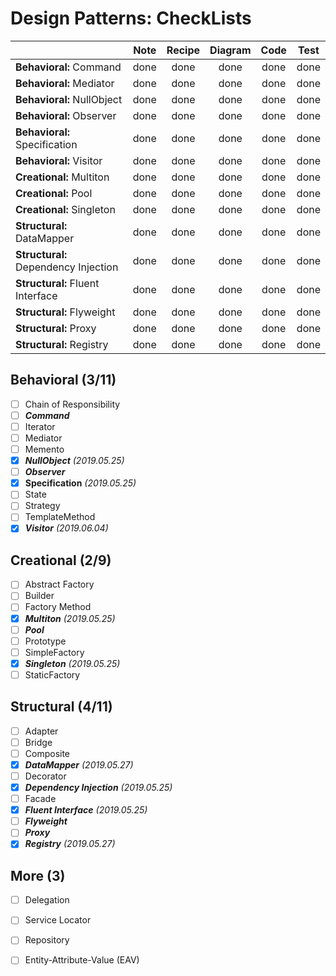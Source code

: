 # Design Patterns: CheckLists

| | Note | Recipe | Diagram | Code | Test
--- | :---:| :---:| :---: | :---:| :---:|
**Behavioral:** Command | done | done | done | done | done
**Behavioral:** Mediator | done | done | done | done | done
**Behavioral:** NullObject | done | done | done | done | done
**Behavioral:** Observer | done | done | done | done | done 
**Behavioral:** Specification | done | done | done | done | done 
**Behavioral:** Visitor | done | done | done | done | done 
**Creational:** Multiton | done | done | done | done | done
**Creational:** Pool | done | done | done | done | done 
**Creational:** Singleton | done | done | done | done | done
**Structural:** DataMapper | done | done | done | done | done 
**Structural:** Dependency Injection | done | done | done | done | done 
**Structural:** Fluent Interface | done | done | done | done | done
**Structural:** Flyweight | done | done | done | done | done
**Structural:** Proxy | done | done | done | done | done 
**Structural:** Registry | done | done | done | done | done

## Behavioral (3/11)

- [ ] Chain of Responsibility
- [ ] **_Command_** 
- [ ] Iterator
- [ ] Mediator
- [ ] Memento
- [x] **_NullObject_** _(2019.05.25)_ 
- [ ] **_Observer_** 
- [x] **Specification** _(2019.05.25)_  
- [ ] State
- [ ] Strategy
- [ ] TemplateMethod
- [x] **_Visitor_** _(2019.06.04)_ 

## Creational (2/9)

- [ ] Abstract Factory
- [ ] Builder
- [ ] Factory Method
- [x] **_Multiton_** _(2019.05.25)_ 
- [ ] **_Pool_** 
- [ ] Prototype
- [ ] SimpleFactory
- [x] **_Singleton_** _(2019.05.25)_  
- [ ] StaticFactory

## Structural (4/11)

- [ ] Adapter
- [ ] Bridge
- [ ] Composite
- [x] **_DataMapper_** _(2019.05.27)_ 
- [ ] Decorator
- [x] **_Dependency Injection_** _(2019.05.25)_ 
- [ ] Facade
- [x] **_Fluent Interface_** _(2019.05.25)_  
- [ ] **_Flyweight_** 
- [ ] **_Proxy_** 
- [x] **_Registry_** _(2019.05.27)_ 

## More (3)

- [ ] Delegation
- [ ] Service Locator
- [ ] Repository
- [ ] Entity-Attribute-Value (EAV)



